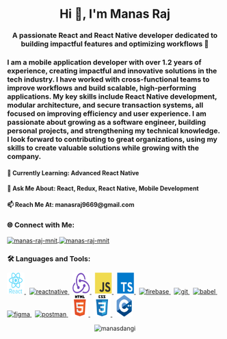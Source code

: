 <h1 align="center">Hi 👋, I'm Manas Raj</h1> <h3 align="center">A passionate React and React Native developer dedicated to building impactful features and optimizing workflows 🚀</h3> 
<h3>I am a mobile application developer with over 1.2 years of experience, creating impactful and innovative solutions in the tech industry. I have worked with cross-functional teams to improve workflows and build scalable, high-performing applications. My key skills include React Native development, modular architecture, and secure transaction systems, all focused on improving efficiency and user experience. I am passionate about growing as a software engineer, building personal projects, and strengthening my technical knowledge. I look forward to contributing to great organizations, using my skills to create valuable solutions while growing with the company.</h3>
<h4>🌱 Currently Learning: Advanced React Native</h4>
<h4> 💬 Ask Me About: React, Redux, React Native, Mobile Development  
</h4>
<h4> 📫 Reach Me At: manasraj9669@gmail.com
</h4>
<h3 align="left">
  🌐 Connect with Me:</h3> 
  <p align="left"> 
    <a href="https://linkedin.com/in/manas-raj-mnit" target="_blank"> 
    <img align="center" src="https://raw.githubusercontent.com/rahuldkjain/github-profile-readme-generator/master/src/images/icons/Social/linked-in-alt.svg" alt="manas-raj-mnit" height="30" width="40" /> </a> 
    <a href="https://www.naukri.com/mnjuser/profile?id=&altresid" target="_blank"> 
    <img align="center" src="https://tinyurl.com/52yz5zjd" alt="manas-raj-mnit" height="30" width="40"  /> </a> 
  </p>
<h3 align="left">🛠️ Languages and Tools:</h3>
<p align="left">
  <a href="https://reactjs.org/" target="_blank" rel="noreferrer"> 
    <img src="https://raw.githubusercontent.com/devicons/devicon/master/icons/react/react-original-wordmark.svg" alt="react" width="40" height="50" /> 
  </a>  &nbsp; 
  <a href="https://reactnative.dev/" target="_blank" rel="noreferrer"> 
    <img src="https://reactnative.dev/img/header_logo.svg" alt="reactnative" width="40" height="50" /> 
  </a>  &nbsp; 
  <a href="https://redux.js.org" target="_blank" rel="noreferrer"> 
    <img src="https://raw.githubusercontent.com/devicons/devicon/master/icons/redux/redux-original.svg" alt="redux" width="40" height="50" /> 
  </a>  &nbsp; 
  <a href="https://developer.mozilla.org/en-US/docs/Web/JavaScript" target="_blank" rel="noreferrer"> 
    <img src="https://raw.githubusercontent.com/devicons/devicon/master/icons/javascript/javascript-original.svg" alt="javascript" width="40" height="50" /> 
  </a>  &nbsp; 
  <a href="https://www.typescriptlang.org/" target="_blank" rel="noreferrer"> 
    <img src="https://raw.githubusercontent.com/devicons/devicon/master/icons/typescript/typescript-original.svg" alt="typescript" width="40" height="50" /> 
  </a>  &nbsp; 
  <a href="https://firebase.google.com/" target="_blank" rel="noreferrer"> 
    <img src="https://www.vectorlogo.zone/logos/firebase/firebase-icon.svg" alt="firebase" width="40" height="50" /> 
  </a>  &nbsp; 
  <a href="https://git-scm.com/" target="_blank" rel="noreferrer"> 
    <img src="https://www.vectorlogo.zone/logos/git-scm/git-scm-icon.svg" alt="git" width="40" height="50" /> 
  </a>  &nbsp; 
  <a href="https://babeljs.io/" target="_blank" rel="noreferrer"> 
    <img src="https://www.vectorlogo.zone/logos/babeljs/babeljs-icon.svg" alt="babel" width="40" height="50" /> 
  </a> &nbsp; 
  <a href="https://www.figma.com/" target="_blank" rel="noreferrer"> 
    <img src="https://www.vectorlogo.zone/logos/figma/figma-icon.svg" alt="figma" width="40" height="50" /> 
  </a>  &nbsp; 
  <a href="https://postman.com" target="_blank" rel="noreferrer"> 
    <img src="https://www.vectorlogo.zone/logos/getpostman/getpostman-icon.svg" alt="postman" width="40" height="50" /> 
  </a>  &nbsp; 
  <a href="https://www.w3schools.com/html/" target="_blank" rel="noreferrer"> 
    <img src="https://raw.githubusercontent.com/devicons/devicon/master/icons/html5/html5-original-wordmark.svg" alt="html5" width="40" height="50" /> 
  </a>  &nbsp; 
  <a href="https://www.w3schools.com/css/" target="_blank" rel="noreferrer"> 
    <img src="https://raw.githubusercontent.com/devicons/devicon/master/icons/css3/css3-original-wordmark.svg" alt="css3" width="40" height="50" /> 
  </a>  &nbsp; 
  <a href="https://www.w3schools.com/cpp/" target="_blank" rel="noreferrer"> 
    <img src="https://raw.githubusercontent.com/devicons/devicon/master/icons/cplusplus/cplusplus-original.svg" alt="cplusplus" width="40" height="50" /> 
  </a> 
</p>

  
<p align="center"> <img align="center" src="https://github-readme-stats.vercel.app/api/top-langs?username=manasdangi&show_icons=true&locale=en&layout=compact" alt="manasdangi" /> </p>
